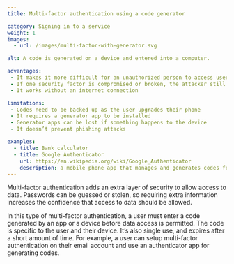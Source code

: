 ```yaml
---
title: Multi-factor authentication using a code generator

category: Signing in to a service
weight: 1
images:
  - url: /images/multi-factor-with-generator.svg

alt: A code is generated on a device and entered into a computer.

advantages:
 - It makes it more difficult for an unauthorized person to access user’s data or devices
 - If one security factor is compromised or broken, the attacker still has at least one more barrier to breach
 - It works without an internet connection

limitations:
 - Codes need to be backed up as the user upgrades their phone
 - It requires a generator app to be installed
 - Generator apps can be lost if something happens to the device
 - It doesn’t prevent phishing attacks

examples:
  - title: Bank calculator
  - title: Google Authenticator
    url: https://en.wikipedia.org/wiki/Google_Authenticator
    description: a mobile phone app that manages and generates codes for digital services
---
```

Multi-factor authentication adds an extra layer of security to allow access to data. Passwords can be guessed or stolen, so requiring extra information increases the confidence that access to data should be allowed.

In this type of multi-factor authentication, a user must enter a code generated by an app or a device before data access is permitted. The code is specific to the user and their device. It’s also single use, and expires after a short amount of time. For example, a user can setup multi-factor authentication on their email account and use an authenticator app for generating codes.
